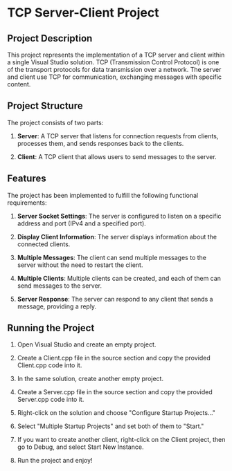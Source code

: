 # TCP Server-Client Project

## Project Description

This project represents the implementation of a TCP server and client within a single Visual Studio solution. TCP (Transmission Control Protocol) is one of the transport protocols for data transmission over a network. The server and client use TCP for communication, exchanging messages with specific content.

## Project Structure

The project consists of two parts:

1. **Server**: A TCP server that listens for connection requests from clients, processes them, and sends responses back to the clients.

2. **Client**: A TCP client that allows users to send messages to the server.

## Features

The project has been implemented to fulfill the following functional requirements:

1. **Server Socket Settings**: The server is configured to listen on a specific address and port (IPv4 and a specified port).

2. **Display Client Information**: The server displays information about the connected clients.

3. **Multiple Messages**: The client can send multiple messages to the server without the need to restart the client.

4. **Multiple Clients**: Multiple clients can be created, and each of them can send messages to the server.

5. **Server Response**: The server can respond to any client that sends a message, providing a reply.

## Running the Project

1. Open Visual Studio and create an empty project.

2. Create a Client.cpp file in the source section and copy the provided Client.cpp code into it.

3. In the same solution, create another empty project.

4. Create a Server.cpp file in the source section and copy the provided Server.cpp code into it.

5. Right-click on the solution and choose "Configure Startup Projects..."

6. Select "Multiple Startup Projects" and set both of them to "Start."

7. If you want to create another client, right-click on the Client project, then go to Debug, and select Start New Instance.

8. Run the project and enjoy!
